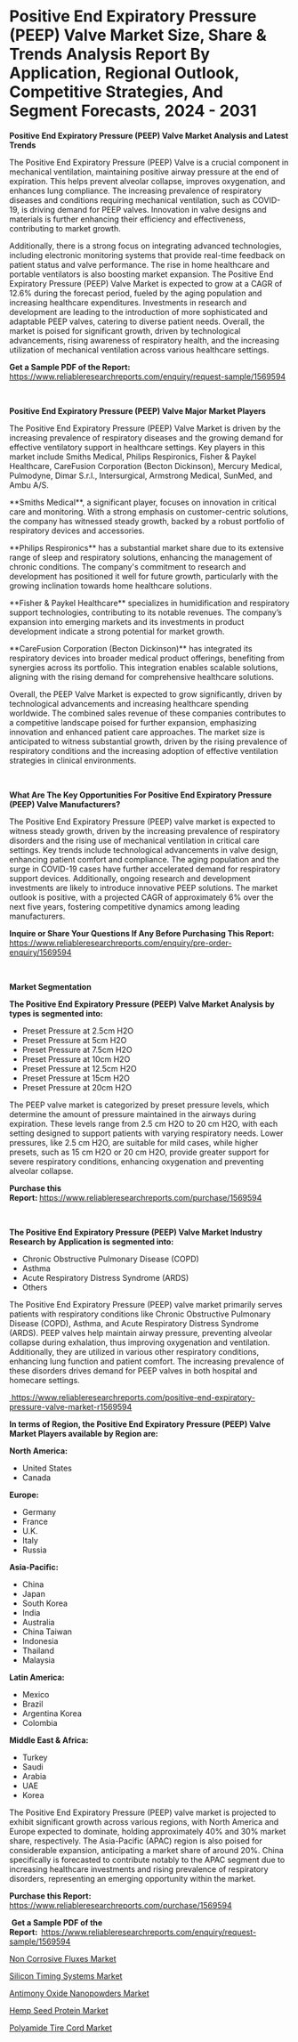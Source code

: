 <p><h1>Positive End Expiratory Pressure (PEEP) Valve Market Size, Share & Trends Analysis Report By Application, Regional Outlook, Competitive Strategies, And Segment Forecasts, 2024 - 2031</h1></p><p><strong>Positive End Expiratory Pressure (PEEP) Valve Market Analysis and Latest Trends</strong></p>
<p><p>The Positive End Expiratory Pressure (PEEP) Valve is a crucial component in mechanical ventilation, maintaining positive airway pressure at the end of expiration. This helps prevent alveolar collapse, improves oxygenation, and enhances lung compliance. The increasing prevalence of respiratory diseases and conditions requiring mechanical ventilation, such as COVID-19, is driving demand for PEEP valves. Innovation in valve designs and materials is further enhancing their efficiency and effectiveness, contributing to market growth.</p><p>Additionally, there is a strong focus on integrating advanced technologies, including electronic monitoring systems that provide real-time feedback on patient status and valve performance. The rise in home healthcare and portable ventilators is also boosting market expansion. The Positive End Expiratory Pressure (PEEP) Valve Market is expected to grow at a CAGR of 12.6% during the forecast period, fueled by the aging population and increasing healthcare expenditures. Investments in research and development are leading to the introduction of more sophisticated and adaptable PEEP valves, catering to diverse patient needs. Overall, the market is poised for significant growth, driven by technological advancements, rising awareness of respiratory health, and the increasing utilization of mechanical ventilation across various healthcare settings.</p></p>
<p><strong>Get a Sample PDF of the Report:&nbsp;</strong> <a href="https://www.reliableresearchreports.com/enquiry/request-sample/1569594?utm_campaign=114&utm_medium=2&utm_source=Github&utm_content=ia&utm_term=14102024&utm_id=positive-end-expiratory-pressure-peep-valve">https://www.reliableresearchreports.com/enquiry/request-sample/1569594</a></p>
<p>&nbsp;</p>
<p><strong>Positive End Expiratory Pressure (PEEP) Valve Major Market Players</strong></p>
<p><p>The Positive End Expiratory Pressure (PEEP) Valve Market is driven by the increasing prevalence of respiratory diseases and the growing demand for effective ventilatory support in healthcare settings. Key players in this market include Smiths Medical, Philips Respironics, Fisher & Paykel Healthcare, CareFusion Corporation (Becton Dickinson), Mercury Medical, Pulmodyne, Dimar S.r.l., Intersurgical, Armstrong Medical, SunMed, and Ambu A/S.</p><p>**Smiths Medical**, a significant player, focuses on innovation in critical care and monitoring. With a strong emphasis on customer-centric solutions, the company has witnessed steady growth, backed by a robust portfolio of respiratory devices and accessories.</p><p>**Philips Respironics** has a substantial market share due to its extensive range of sleep and respiratory solutions, enhancing the management of chronic conditions. The company's commitment to research and development has positioned it well for future growth, particularly with the growing inclination towards home healthcare solutions.</p><p>**Fisher & Paykel Healthcare** specializes in humidification and respiratory support technologies, contributing to its notable revenues. The company’s expansion into emerging markets and its investments in product development indicate a strong potential for market growth.</p><p>**CareFusion Corporation (Becton Dickinson)** has integrated its respiratory devices into broader medical product offerings, benefiting from synergies across its portfolio. This integration enables scalable solutions, aligning with the rising demand for comprehensive healthcare solutions.</p><p>Overall, the PEEP Valve Market is expected to grow significantly, driven by technological advancements and increasing healthcare spending worldwide. The combined sales revenue of these companies contributes to a competitive landscape poised for further expansion, emphasizing innovation and enhanced patient care approaches. The market size is anticipated to witness substantial growth, driven by the rising prevalence of respiratory conditions and the increasing adoption of effective ventilation strategies in clinical environments.</p></p>
<p>&nbsp;</p>
<p><strong>What Are The Key Opportunities For Positive End Expiratory Pressure (PEEP) Valve Manufacturers?</strong></p>
<p><p>The Positive End Expiratory Pressure (PEEP) valve market is expected to witness steady growth, driven by the increasing prevalence of respiratory disorders and the rising use of mechanical ventilation in critical care settings. Key trends include technological advancements in valve design, enhancing patient comfort and compliance. The aging population and the surge in COVID-19 cases have further accelerated demand for respiratory support devices. Additionally, ongoing research and development investments are likely to introduce innovative PEEP solutions. The market outlook is positive, with a projected CAGR of approximately 6% over the next five years, fostering competitive dynamics among leading manufacturers.</p></p>
<p><strong>Inquire or Share Your Questions If Any Before Purchasing This Report:</strong> <a href="https://www.reliableresearchreports.com/enquiry/pre-order-enquiry/1569594?utm_campaign=114&utm_medium=2&utm_source=Github&utm_content=ia&utm_term=14102024&utm_id=positive-end-expiratory-pressure-peep-valve">https://www.reliableresearchreports.com/enquiry/pre-order-enquiry/1569594</a></p>
<p>&nbsp;</p>
<p><strong>Market Segmentation</strong></p>
<p><strong>The Positive End Expiratory Pressure (PEEP) Valve Market Analysis by types is segmented into:</strong></p>
<p><ul><li>Preset Pressure at 2.5cm H2O</li><li>Preset Pressure at 5cm H2O</li><li>Preset Pressure at 7.5cm H2O</li><li>Preset Pressure at 10cm H2O</li><li>Preset Pressure at 12.5cm H2O</li><li>Preset Pressure at 15cm H2O</li><li>Preset Pressure at 20cm H2O</li></ul></p>
<p><p>The PEEP valve market is categorized by preset pressure levels, which determine the amount of pressure maintained in the airways during expiration. These levels range from 2.5 cm H2O to 20 cm H2O, with each setting designed to support patients with varying respiratory needs. Lower pressures, like 2.5 cm H2O, are suitable for mild cases, while higher presets, such as 15 cm H2O or 20 cm H2O, provide greater support for severe respiratory conditions, enhancing oxygenation and preventing alveolar collapse.</p></p>
<p><strong>Purchase this Report:&nbsp;</strong><a href="https://www.reliableresearchreports.com/purchase/1569594?utm_campaign=114&utm_medium=2&utm_source=Github&utm_content=ia&utm_term=14102024&utm_id=positive-end-expiratory-pressure-peep-valve">https://www.reliableresearchreports.com/purchase/1569594</a></p>
<p>&nbsp;</p>
<p><strong>The Positive End Expiratory Pressure (PEEP) Valve Market Industry Research by Application is segmented into:</strong></p>
<p><ul><li>Chronic Obstructive Pulmonary Disease (COPD)</li><li>Asthma</li><li>Acute Respiratory Distress Syndrome (ARDS)</li><li>Others</li></ul></p>
<p><p>The Positive End Expiratory Pressure (PEEP) valve market primarily serves patients with respiratory conditions like Chronic Obstructive Pulmonary Disease (COPD), Asthma, and Acute Respiratory Distress Syndrome (ARDS). PEEP valves help maintain airway pressure, preventing alveolar collapse during exhalation, thus improving oxygenation and ventilation. Additionally, they are utilized in various other respiratory conditions, enhancing lung function and patient comfort. The increasing prevalence of these disorders drives demand for PEEP valves in both hospital and homecare settings.</p></p>
<p><a href="https://www.reliableresearchreports.com/positive-end-expiratory-pressure-valve-market-r1569594?utm_campaign=114&utm_medium=2&utm_source=Github&utm_content=ia&utm_term=14102024&utm_id=positive-end-expiratory-pressure-peep-valve">&nbsp;https://www.reliableresearchreports.com/positive-end-expiratory-pressure-valve-market-r1569594</a></p>
<p><strong>In terms of Region, the Positive End Expiratory Pressure (PEEP) Valve Market Players available by Region are:</strong></p>
<p>
    <p> <strong> North America: </strong>
        <ul>
            <li>United States</li>
            <li>Canada</li>
        </ul>
        </p> 
    <p> <strong> Europe: </strong>
        <ul>
            <li>Germany</li>
            <li>France</li>
            <li>U.K.</li>
            <li>Italy</li>
            <li>Russia</li>
        </ul>
        </p> 
    <p> <strong> Asia-Pacific: </strong>
        <ul>
            <li>China</li>
            <li>Japan</li>
            <li>South Korea</li>
            <li>India</li>
            <li>Australia</li>
            <li>China Taiwan</li>
            <li>Indonesia</li>
            <li>Thailand</li>
            <li>Malaysia</li>
        </ul>
        </p> 
    <p> <strong> Latin America: </strong>
        <ul>
            <li>Mexico</li>
            <li>Brazil</li>
            <li>Argentina Korea</li>
            <li>Colombia</li>
        </ul>
        </p> 
    <p> <strong> Middle East & Africa: </strong>
        <ul>
            <li>Turkey</li>
            <li>Saudi</li>
            <li>Arabia</li>
            <li>UAE</li>
            <li>Korea</li>
        </ul>
    </p>
    </p>
<p><p>The Positive End Expiratory Pressure (PEEP) valve market is projected to exhibit significant growth across various regions, with North America and Europe expected to dominate, holding approximately 40% and 30% market share, respectively. The Asia-Pacific (APAC) region is also poised for considerable expansion, anticipating a market share of around 20%. China specifically is forecasted to contribute notably to the APAC segment due to increasing healthcare investments and rising prevalence of respiratory disorders, representing an emerging opportunity within the market.</p></p>
<p><strong>Purchase this Report: </strong><a href="https://www.reliableresearchreports.com/purchase/1569594?utm_campaign=114&utm_medium=2&utm_source=Github&utm_content=ia&utm_term=14102024&utm_id=positive-end-expiratory-pressure-peep-valve">https://www.reliableresearchreports.com/purchase/1569594</a></p>
<p>&nbsp;<strong>Get a Sample PDF of the Report:&nbsp;&nbsp;</strong><a href="https://www.reliableresearchreports.com/enquiry/request-sample/1569594?utm_campaign=114&utm_medium=2&utm_source=Github&utm_content=ia&utm_term=14102024&utm_id=positive-end-expiratory-pressure-peep-valve">https://www.reliableresearchreports.com/enquiry/request-sample/1569594</a></p>
<p><strong></strong></p>
<p><p><a href="https://github.com/cristy9x9bur/Market-Research-Report-List-1/blob/main/non-corrosive-fluxes-market.md?utm_campaign=114&utm_medium=2&utm_source=Github&utm_content=ia&utm_term=14102024&utm_id=positive-end-expiratory-pressure-peep-valve">Non Corrosive Fluxes Market</a></p><p><a href="https://github.com/MonroeBullock54/Market-Research-Report-List-1/blob/main/silicon-timing-systems-market.md?utm_campaign=114&utm_medium=2&utm_source=Github&utm_content=ia&utm_term=14102024&utm_id=positive-end-expiratory-pressure-peep-valve">Silicon Timing Systems Market</a></p><p><a href="https://www.linkedin.com/pulse/antimony-oxide-nanopowders-market-evolution-global-trends-nexle?trk=public_post_embed_feed-article-content&utm_campaign=114&utm_medium=2&utm_source=Github&utm_content=ia&utm_term=14102024&utm_id=positive-end-expiratory-pressure-peep-valve">Antimony Oxide Nanopowders Market</a></p><p><a href="https://www.linkedin.com/pulse/analyzing-global-hemp-seed-protein-market-growth-prospects-fdcie?trk=public_post_embed_feed-article-content&utm_campaign=114&utm_medium=2&utm_source=Github&utm_content=ia&utm_term=14102024&utm_id=positive-end-expiratory-pressure-peep-valve">Hemp Seed Protein Market</a></p><p><a href="https://www.linkedin.com/pulse/polyamide-tire-cord-market-research-report-2024-2031-market-alive-vlroe?trk=public_post_embed_feed-article-content&utm_campaign=114&utm_medium=2&utm_source=Github&utm_content=ia&utm_term=14102024&utm_id=positive-end-expiratory-pressure-peep-valve">Polyamide Tire Cord Market</a></p></p>
